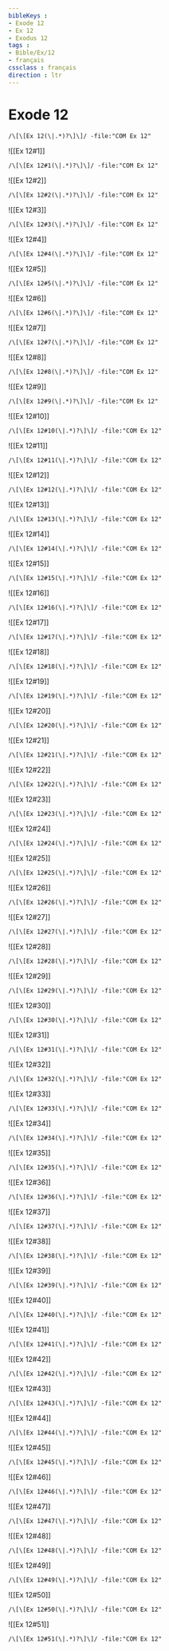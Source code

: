 ```yaml
---
bibleKeys : 
- Exode 12
- Ex 12
- Exodus 12
tags : 
- Bible/Ex/12
- français
cssclass : français
direction : ltr
---
```


# Exode 12

```query
/\[\[Ex 12(\|.*)?\]\]/ -file:"COM Ex 12"
```



![[Ex 12#1]]

```query
/\[\[Ex 12#1(\|.*)?\]\]/ -file:"COM Ex 12"
```

![[Ex 12#2]]

```query
/\[\[Ex 12#2(\|.*)?\]\]/ -file:"COM Ex 12"
```

![[Ex 12#3]]

```query
/\[\[Ex 12#3(\|.*)?\]\]/ -file:"COM Ex 12"
```

![[Ex 12#4]]

```query
/\[\[Ex 12#4(\|.*)?\]\]/ -file:"COM Ex 12"
```

![[Ex 12#5]]

```query
/\[\[Ex 12#5(\|.*)?\]\]/ -file:"COM Ex 12"
```

![[Ex 12#6]]

```query
/\[\[Ex 12#6(\|.*)?\]\]/ -file:"COM Ex 12"
```

![[Ex 12#7]]

```query
/\[\[Ex 12#7(\|.*)?\]\]/ -file:"COM Ex 12"
```

![[Ex 12#8]]

```query
/\[\[Ex 12#8(\|.*)?\]\]/ -file:"COM Ex 12"
```

![[Ex 12#9]]

```query
/\[\[Ex 12#9(\|.*)?\]\]/ -file:"COM Ex 12"
```

![[Ex 12#10]]

```query
/\[\[Ex 12#10(\|.*)?\]\]/ -file:"COM Ex 12"
```

![[Ex 12#11]]

```query
/\[\[Ex 12#11(\|.*)?\]\]/ -file:"COM Ex 12"
```

![[Ex 12#12]]

```query
/\[\[Ex 12#12(\|.*)?\]\]/ -file:"COM Ex 12"
```

![[Ex 12#13]]

```query
/\[\[Ex 12#13(\|.*)?\]\]/ -file:"COM Ex 12"
```

![[Ex 12#14]]

```query
/\[\[Ex 12#14(\|.*)?\]\]/ -file:"COM Ex 12"
```

![[Ex 12#15]]

```query
/\[\[Ex 12#15(\|.*)?\]\]/ -file:"COM Ex 12"
```

![[Ex 12#16]]

```query
/\[\[Ex 12#16(\|.*)?\]\]/ -file:"COM Ex 12"
```

![[Ex 12#17]]

```query
/\[\[Ex 12#17(\|.*)?\]\]/ -file:"COM Ex 12"
```

![[Ex 12#18]]

```query
/\[\[Ex 12#18(\|.*)?\]\]/ -file:"COM Ex 12"
```

![[Ex 12#19]]

```query
/\[\[Ex 12#19(\|.*)?\]\]/ -file:"COM Ex 12"
```

![[Ex 12#20]]

```query
/\[\[Ex 12#20(\|.*)?\]\]/ -file:"COM Ex 12"
```

![[Ex 12#21]]

```query
/\[\[Ex 12#21(\|.*)?\]\]/ -file:"COM Ex 12"
```

![[Ex 12#22]]

```query
/\[\[Ex 12#22(\|.*)?\]\]/ -file:"COM Ex 12"
```

![[Ex 12#23]]

```query
/\[\[Ex 12#23(\|.*)?\]\]/ -file:"COM Ex 12"
```

![[Ex 12#24]]

```query
/\[\[Ex 12#24(\|.*)?\]\]/ -file:"COM Ex 12"
```

![[Ex 12#25]]

```query
/\[\[Ex 12#25(\|.*)?\]\]/ -file:"COM Ex 12"
```

![[Ex 12#26]]

```query
/\[\[Ex 12#26(\|.*)?\]\]/ -file:"COM Ex 12"
```

![[Ex 12#27]]

```query
/\[\[Ex 12#27(\|.*)?\]\]/ -file:"COM Ex 12"
```

![[Ex 12#28]]

```query
/\[\[Ex 12#28(\|.*)?\]\]/ -file:"COM Ex 12"
```

![[Ex 12#29]]

```query
/\[\[Ex 12#29(\|.*)?\]\]/ -file:"COM Ex 12"
```

![[Ex 12#30]]

```query
/\[\[Ex 12#30(\|.*)?\]\]/ -file:"COM Ex 12"
```

![[Ex 12#31]]

```query
/\[\[Ex 12#31(\|.*)?\]\]/ -file:"COM Ex 12"
```

![[Ex 12#32]]

```query
/\[\[Ex 12#32(\|.*)?\]\]/ -file:"COM Ex 12"
```

![[Ex 12#33]]

```query
/\[\[Ex 12#33(\|.*)?\]\]/ -file:"COM Ex 12"
```

![[Ex 12#34]]

```query
/\[\[Ex 12#34(\|.*)?\]\]/ -file:"COM Ex 12"
```

![[Ex 12#35]]

```query
/\[\[Ex 12#35(\|.*)?\]\]/ -file:"COM Ex 12"
```

![[Ex 12#36]]

```query
/\[\[Ex 12#36(\|.*)?\]\]/ -file:"COM Ex 12"
```

![[Ex 12#37]]

```query
/\[\[Ex 12#37(\|.*)?\]\]/ -file:"COM Ex 12"
```

![[Ex 12#38]]

```query
/\[\[Ex 12#38(\|.*)?\]\]/ -file:"COM Ex 12"
```

![[Ex 12#39]]

```query
/\[\[Ex 12#39(\|.*)?\]\]/ -file:"COM Ex 12"
```

![[Ex 12#40]]

```query
/\[\[Ex 12#40(\|.*)?\]\]/ -file:"COM Ex 12"
```

![[Ex 12#41]]

```query
/\[\[Ex 12#41(\|.*)?\]\]/ -file:"COM Ex 12"
```

![[Ex 12#42]]

```query
/\[\[Ex 12#42(\|.*)?\]\]/ -file:"COM Ex 12"
```

![[Ex 12#43]]

```query
/\[\[Ex 12#43(\|.*)?\]\]/ -file:"COM Ex 12"
```

![[Ex 12#44]]

```query
/\[\[Ex 12#44(\|.*)?\]\]/ -file:"COM Ex 12"
```

![[Ex 12#45]]

```query
/\[\[Ex 12#45(\|.*)?\]\]/ -file:"COM Ex 12"
```

![[Ex 12#46]]

```query
/\[\[Ex 12#46(\|.*)?\]\]/ -file:"COM Ex 12"
```

![[Ex 12#47]]

```query
/\[\[Ex 12#47(\|.*)?\]\]/ -file:"COM Ex 12"
```

![[Ex 12#48]]

```query
/\[\[Ex 12#48(\|.*)?\]\]/ -file:"COM Ex 12"
```

![[Ex 12#49]]

```query
/\[\[Ex 12#49(\|.*)?\]\]/ -file:"COM Ex 12"
```

![[Ex 12#50]]

```query
/\[\[Ex 12#50(\|.*)?\]\]/ -file:"COM Ex 12"
```

![[Ex 12#51]]

```query
/\[\[Ex 12#51(\|.*)?\]\]/ -file:"COM Ex 12"
```

